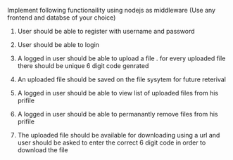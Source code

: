 Implement following functionaility using nodejs as middleware (Use any frontend and databse of your choice)

1. User should be able to register with username and password 

2. User should be able to login 

3. A logged in user should be able to upload a file . for every uploaded file there should be unique 6 digit code genrated 

4. An uploaded file should be saved on the file sysytem for future reterival

5. A logged in user should be able to view list of uploaded files from his prifile 

6. A logged in user should be able to permanantly remove  files from his prifile

7. The uploaded file should be available for downloading using a url and user should be asked to enter the correct 6 digit code in order to download the file 
